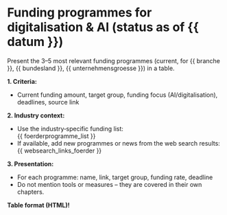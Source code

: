 # Funding programmes for digitalisation & AI (status as of {{ datum }})

Present the 3–5 most relevant funding programmes (current, for {{ branche }}, {{ bundesland }}, {{ unternehmensgroesse }}) in a table.

**1. Criteria:**  
- Current funding amount, target group, funding focus (AI/digitalisation), deadlines, source link

**2. Industry context:**  
- Use the industry‑specific funding list:  
  {{ foerderprogramme_list }}
- If available, add new programmes or news from the web search results:  
  {{ websearch_links_foerder }}

**3. Presentation:**  
- For each programme: name, link, target group, funding rate, deadline
- Do not mention tools or measures – they are covered in their own chapters.

**Table format (HTML)!**
